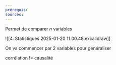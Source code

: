 ```yaml
---
prérequis: 
sources: 
---
```

Permet de comparer $n$ variables

![[4. Statistiques 2025-01-20 11.00.48.excalidraw]]

On va commencer par 2 variables pour généraliser

corrélation != causalité